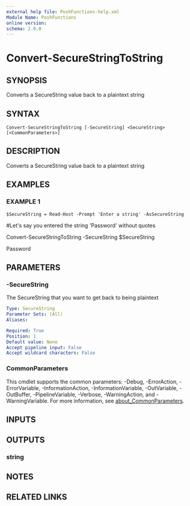 ```yaml
---
external help file: PoshFunctions-help.xml
Module Name: PoshFunctions
online version:
schema: 2.0.0
---
```


# Convert-SecureStringToString

## SYNOPSIS
Converts a SecureString value back to a plaintext string

## SYNTAX

```
Convert-SecureStringToString [-SecureString] <SecureString> [<CommonParameters>]
```

## DESCRIPTION
Converts a SecureString value back to a plaintext string

## EXAMPLES

### EXAMPLE 1
```
$SecureString = Read-Host -Prompt 'Enter a string' -AsSecureString
```

#Let's say you entered the string 'Password' without quotes

Convert-SecureStringToString -SecureString $SecureString

Password

## PARAMETERS

### -SecureString
The SecureString that you want to get back to being plaintext

```yaml
Type: SecureString
Parameter Sets: (All)
Aliases:

Required: True
Position: 1
Default value: None
Accept pipeline input: False
Accept wildcard characters: False
```

### CommonParameters
This cmdlet supports the common parameters: -Debug, -ErrorAction, -ErrorVariable, -InformationAction, -InformationVariable, -OutVariable, -OutBuffer, -PipelineVariable, -Verbose, -WarningAction, and -WarningVariable. For more information, see [about_CommonParameters](http://go.microsoft.com/fwlink/?LinkID=113216).

## INPUTS

## OUTPUTS

### string
## NOTES

## RELATED LINKS
